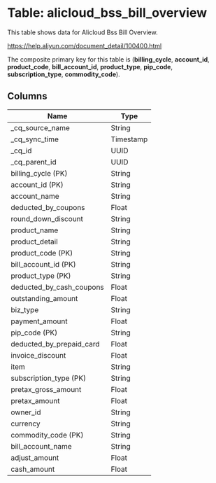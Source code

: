 # Table: alicloud_bss_bill_overview

This table shows data for Alicloud Bss Bill Overview.

https://help.aliyun.com/document_detail/100400.html

The composite primary key for this table is (**billing_cycle**, **account_id**, **product_code**, **bill_account_id**, **product_type**, **pip_code**, **subscription_type**, **commodity_code**).

## Columns

| Name          | Type          |
| ------------- | ------------- |
|_cq_source_name|String|
|_cq_sync_time|Timestamp|
|_cq_id|UUID|
|_cq_parent_id|UUID|
|billing_cycle (PK)|String|
|account_id (PK)|String|
|account_name|String|
|deducted_by_coupons|Float|
|round_down_discount|String|
|product_name|String|
|product_detail|String|
|product_code (PK)|String|
|bill_account_id (PK)|String|
|product_type (PK)|String|
|deducted_by_cash_coupons|Float|
|outstanding_amount|Float|
|biz_type|String|
|payment_amount|Float|
|pip_code (PK)|String|
|deducted_by_prepaid_card|Float|
|invoice_discount|Float|
|item|String|
|subscription_type (PK)|String|
|pretax_gross_amount|Float|
|pretax_amount|Float|
|owner_id|String|
|currency|String|
|commodity_code (PK)|String|
|bill_account_name|String|
|adjust_amount|Float|
|cash_amount|Float|